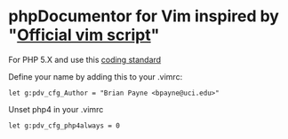 phpDocumentor for Vim inspired by "[Official vim script](http://www.vim.org/scripts/script.php?script_id=1355)"
========================================================================================

For PHP 5.X and use this [coding standard](https://github.com/opensky/Symfony2-coding-standard)

Define your name by adding this to your .vimrc:

```viml
let g:pdv_cfg_Author = "Brian Payne <bpayne@uci.edu>"
```

Unset php4 in your .vimrc

```vim1
let g:pdv_cfg_php4always = 0
```
